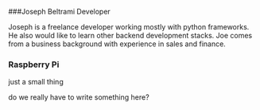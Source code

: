 ###Joseph Beltrami
Developer

Joseph is a freelance developer working mostly with python frameworks. 
He also would like to learn other backend development stacks. 
Joe comes from a business background with experience in sales and finance.


### Raspberry Pi
just a small thing

do we really have to write something here?
